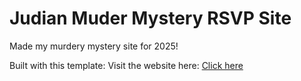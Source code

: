 # Judian Muder Mystery RSVP Site

Made my murdery mystery site for 2025!

Built with this template: Visit the website here: <a href="https://alurubalakarthikeya.github.io/DSUHalloween2024/" target="_blank" title="website link">Click here</a> 
